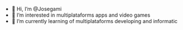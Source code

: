 - 👋 Hi, I’m @Josegami
- 👀 I’m interested in multiplataforms apps and video games
- 🌱 I’m currently learning of multiplataforms developing and informatic

<!---
Josegami/Josegami is a ✨ special ✨ repository because its `README.md` (this file) appears on your GitHub profile.
You can click the Preview link to take a look at your changes.
--->
